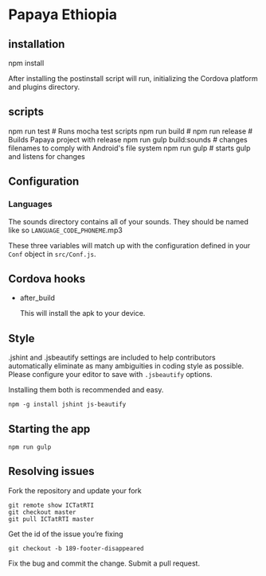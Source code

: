 # Papaya Ethiopia

## installation

   npm install

After installing the postinstall script will run, initializing the Cordova platform and plugins directory.

## scripts

   npm run test              # Runs mocha test scripts
   npm run build             #
   npm run release           # Builds Papaya project with release
   npm run gulp build:sounds # changes filenames to comply with Android's file system
   npm run gulp              # starts gulp and listens for changes

## Configuration

### Languages

The sounds directory contains all of your sounds. They should be named like so `LANGUAGE_CODE`_`PHONEME`.mp3

These three variables will match up with the configuration defined in your `Conf` object in `src/Conf.js`.

## Cordova hooks

* after_build

   This will install the apk to your device.

## Style

.jshint and .jsbeautify settings are included to help contributors automatically eliminate as many ambiguities in coding style as possible. Please configure your editor to save with `.jsbeautify` options.

Installing them both is recommended and easy.

    npm -g install jshint js-beautify 
    
## Starting the app

    npm run gulp
    
## Resolving issues

Fork the repository and update your fork

    git remote show ICTatRTI
    git checkout master
    git pull ICTatRTI master

Get the id of the issue you’re fixing

    git checkout -b 189-footer-disappeared

Fix the bug and commit the change. Submit a pull request.